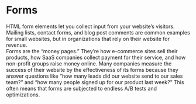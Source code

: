 # Forms

HTML form elements let you collect input from your website’s visitors. Mailing lists, contact forms, and blog post comments are common examples for small websites, but in organizations that rely on their website for revenue.
<br/>
Forms are the “money pages.” They’re how e-commerce sites sell their products, how SaaS companies collect payment for their service, and how non-profit groups raise money online. Many companies measure the success of their website by the effectiveness of its forms because they answer questions like “how many leads did our website send to our sales team?” and “how many people signed up for our product last week?” This often means that forms are subjected to endless A/B tests and optimizations.